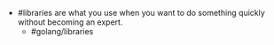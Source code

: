 - #libraries are what you use when you want to do something quickly without becoming an expert.
	- #golang/libraries